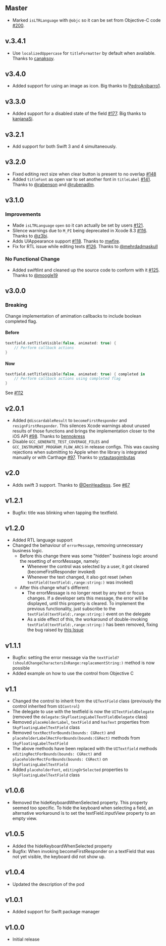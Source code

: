 Master
------

* Marked `isLTRLanguage` with `@objc` so it can be set from Objective-C code [#200](https://github.com/Skyscanner/SkyFloatingLabelTextField/pull/200). 

v.3.4.1
-------

* Use `localizedUppercase` for `titleFormatter` by default when available. Thanks to [canaksoy](https://github.com/canaksoy).

v3.4.0
------

* Added support for using an image as icon. Big thanks to [PedroAnibarro1](https://github.com/pedroanibarro1).

v3.3.0
------

* Added support for a disabled state of the field [#177](https://github.com/Skyscanner/SkyFloatingLabelTextField/pull/177). Big thanks to [kanjanaSi](https://github.com/kanjanaSi).

v3.2.1
------
* Add support for both Swift 3 and 4 simultaneously.

v3.2.0
------
* Fixed editing rect size when clear button is present to no overlap [#148](https://github.com/Skyscanner/SkyFloatingLabelTextField/pull/148)
* Added `titleFont` as open var to set another font in `titleLabel` [#141](https://github.com/Skyscanner/SkyFloatingLabelTextField/pull/141). Thanks to [@rabenson](https://github.com/rabenson) and [@rubenadlm](https://github.com/rubenadlm).

v3.1.0
------

### Improvements

* Made `isLTRLanguage` `open` so it can actually be set by users [#121](https://github.com/Skyscanner/SkyFloatingLabelTextField/pull/121).
* Silence warnings due to `M_PI` being deprecated in Xcode 8.3 [#116](https://github.com/Skyscanner/SkyFloatingLabelTextField/pull/116). Thanks to [@z3bi](https://github.com/z3bi).
* Adds UIAppearance support [#118](https://github.com/Skyscanner/SkyFloatingLabelTextField/pull/118). Thanks to [mwfire](https://github.com/mwfire).
* Fix for RTL issue while editing texts [#126](https://github.com/Skyscanner/SkyFloatingLabelTextField/pull/126). Thanks to [@mehrdadmaskull](https://github.com/Mehrdadmaskull)

### No Functional Change

* Added swiftlint and cleaned up the source code to conform with it [#125](https://github.com/Skyscanner/SkyFloatingLabelTextField/pull/125). Thanks to [@moogle19](https://github.com/moogle19)

v3.0.0
-----------------

### Breaking

Change implementation of amimation callbacks to include boolean completed flag.

#### Before
```swift
textfield.setTitleVisible(false, animated: true) {
	// Perform callback actions
}
```

#### Now

```swift
textfield.setTitleVisible(false, animated: true) { completed in
	// Perform callback actions using completed flag
}
```

See [#112](https://github.com/Skyscanner/SkyFloatingLabelTextField/pull/112)

v2.0.1
------

* Added `@discardableResult` to `becomeFirstResponder` and `resignFirstResponder`. This silences Xcode warnings about unused results of those functions and brings the implementation closer to the iOS API [#98](https://github.com/Skyscanner/SkyFloatingLabelTextField/pull/98). Thanks to [bennokress](https://github.com/bennokress)
* Disable `GCC_GENERATE_TEST_COVERAGE_FILES` and `GCC_INSTRUMENT_PROGRAM_FLOW_ARCS` in release configs. This was causing rejections when submitting to Apple when the library is integrated manually or with Carthage [#97](https://github.com/Skyscanner/SkyFloatingLabelTextField/pull/97). Thanks to [vytautasgimbutas](https://github.com/vytautasgimbutas)

v2.0
----

+ Adds swift 3 support. Thanks to [@DenHeadless](https://github.com/DenHeadless). See [#67](https://github.com/Skyscanner/SkyFloatingLabelTextField/pull/67)

v1.2.1
-----

* Bugfix: title was blinking when tapping the textfield.

v1.2.0
------

* Added RTL language support
* Changed the behaviour of `errorMessage`, removing unnecessary business logic.
  * Before this change there was some "hidden" business logic around the resetting of errorMessage, namely:
    * Whenever the control was selected by a user, it got cleared (becomeFirstResponder invoked)
    * Whenever the text changed, it also got reset (when `textField(textField:,range:string:)` was invoked)
  * After this change what's different:
    * The errorMessage is no longer reset by any text or focus changes. If a developer sets this message, the error will be displayed, until this property is cleared. To implement the previous functionality, just subscribe to the `textField(textField:,range:string:)` event on the delegate
    * As a side effect of this, the workaround of double-invoking `textField(textField:,range:string:)` has been removed, fixing the bug raised by [this Issue](https://github.com/Skyscanner/SkyFloatingLabelTextField/issues/27)

v1.1.1
----------
* Bugfix: setting the error message via the `textField?(shouldChangeCharactersInRange:replacementString:)` method is now possible
* Added example on how to use the control from Objective C

v1.1
----------
* Changed the control to inherit from the `UITextField` class (previously the control inherited from `UIControl`)
* The delegate to use with the textfield is now the `UITextFieldDelegate` (removed the `delegate:SkyFloatingLabelTextFieldDelegate` class)
* Removed `placeHolderLabel`, `textField` and `hasText` properties from `SkyFloatingLabelTextField` class
* Removed `textRectForBounds(bounds: CGRect)` and `placeholderLabelRectForBounds(bounds:CGRect)` methods from `SkyFloatingLabelTextField`
* The above methods have been replaced with the `UITextfield` methods `editingRectForBounds(bounds: CGRect)` and `placeholderRectForBounds(bounds: CGRect)` on `SkyFloatingLabelTextField`
* Added `placeholderFont`, `editingOrSelected` properties to `SkyFloatingLabelTextField` class

v1.0.6
----------
* Removed the hideKeyboardWhenSelected property. This property seemed too specific. To hide the keyboard when selecting a field, an alternative workaround is to set the textField.inputView property to an empty view.

v1.0.5
----------
* Added the hideKeyboardWhenSelected property
* Bugfix: When invoking becomeFirstResponder on a textField that was not yet visible, the keyboard did not show up.

v1.0.4
----------
* Updated the description of the pod

v1.0.1
----------
* Added support for Swift package manager

v1.0.0
----------
* Initial release

